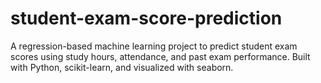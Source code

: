 # student-exam-score-prediction
A regression-based machine learning project to predict student exam scores using study hours, attendance, and past exam performance. Built with Python, scikit-learn, and visualized with seaborn.
